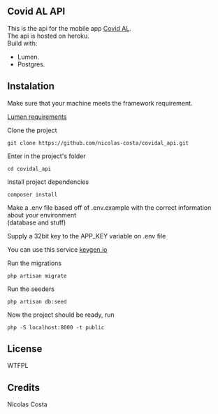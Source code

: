 ## Covid AL API

This is the api for the mobile app [Covid AL](https://github.com/nicolas-costa/covidal_app).    
The api is hosted on heroku.    
Build with:

* Lumen.
* Postgres.

## Instalation

Make sure that your machine meets the framework requirement.

[Lumen requirements](https://lumen.laravel.com/docs/7.x#server-requirements)

Clone the project

```
git clone https://github.com/nicolas-costa/covidal_api.git
```

Enter in the project's folder

```
cd covidal_api
```

Install project dependencies
```
composer install
```

Make a .env file based off of .env.example with the correct information about your environment    
(database and stuff)

Supply a 32bit key to the APP_KEY variable on .env file

You can use this service [keygen.io](https://keygen.io/)
 
Run the migrations

```
php artisan migrate
```

Run the seeders
```
php artisan db:seed
```
Now the project should be ready, run

```
php -S localhost:8000 -t public
```

## License
WTFPL

## Credits
Nícolas Costa


